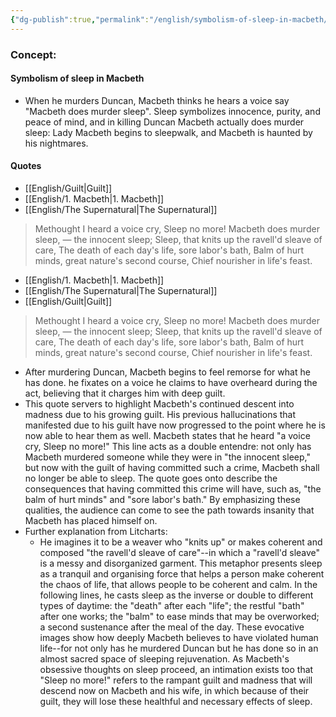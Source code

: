 ```yaml
---
{"dg-publish":true,"permalink":"/english/symbolism-of-sleep-in-macbeth/"}
---
```


### Concept:
#### Symbolism of sleep in Macbeth
- When he murders Duncan, Macbeth thinks he hears a voice say "Macbeth does murder sleep". Sleep symbolizes innocence, purity, and peace of mind, and in killing Duncan Macbeth actually does murder sleep: Lady Macbeth begins to sleepwalk, and Macbeth is haunted by his nightmares.
#### Quotes
- [[English/Guilt\|Guilt]]
- [[English/1. Macbeth\|1. Macbeth]]
- [[English/The Supernatural\|The Supernatural]]
>Methought I heard a voice cry, Sleep no more! 
>Macbeth does murder sleep, — the innocent sleep; 
>Sleep, that knits up the ravell'd sleave of care, 
>The death of each day's life, sore labor's bath, 
>Balm of hurt minds, great nature's second course, 
>Chief nourisher in life's feast.

- [[English/1. Macbeth\|1. Macbeth]]
- [[English/The Supernatural\|The Supernatural]]
- [[English/Guilt\|Guilt]]
> Methought I heard a voice cry, Sleep no more! 
> Macbeth does murder sleep, — the innocent sleep; 
> Sleep, that knits up the ravell'd sleave of care, 
> The death of each day's life, sore labor's bath, 
> Balm of hurt minds, great nature's second course, 
> Chief nourisher in life's feast.
- After murdering Duncan, Macbeth begins to feel remorse for what he has done. he fixates on a voice he claims to have overheard during the act, believing that it charges him with deep guilt.
- This quote servers to highlight Macbeth's continued descent into madness due to his growing guilt. His previous hallucinations that manifested due to his guilt have now progressed to the point where he is now able to hear them as well. Macbeth states that he heard "a voice cry, Sleep no more!" This line acts as a double entendre: not only has Macbeth murdered someone while they were in "the innocent sleep," but now with the guilt of having committed such a crime, Macbeth shall no longer be able to sleep. The quote goes onto describe the consequences that having committed this crime will have, such as, "the balm of hurt minds" and "sore labor's bath." By emphasizing these qualities, the audience can come to see the path towards insanity that Macbeth has placed himself on.
- Further explanation from Litcharts:
	- He imagines it to be a weaver who "knits up" or makes coherent and composed "the ravell'd sleave of care"--in which a "ravell'd sleave" is a messy and disorganized garment. This metaphor presents sleep as a tranquil and organising force that helps a person make coherent the chaos of life, that allows people to be coherent and calm. In the following lines, he casts sleep as the inverse or double to different types of daytime: the "death" after each "life"; the restful "bath" after one works; the "balm" to ease minds that may be overworked; a second sustenance after the meal of the day. These evocative images show how deeply Macbeth believes to have violated human life--for not only has he murdered Duncan but he has done so in an almost sacred space of sleeping rejuvenation. As Macbeth's obsessive thoughts on sleep proceed, an intimation exists too that "Sleep no more!" refers to the rampant guilt and madness that will descend now on Macbeth and his wife, in which because of their guilt, they will lose these healthful and necessary effects of sleep.
